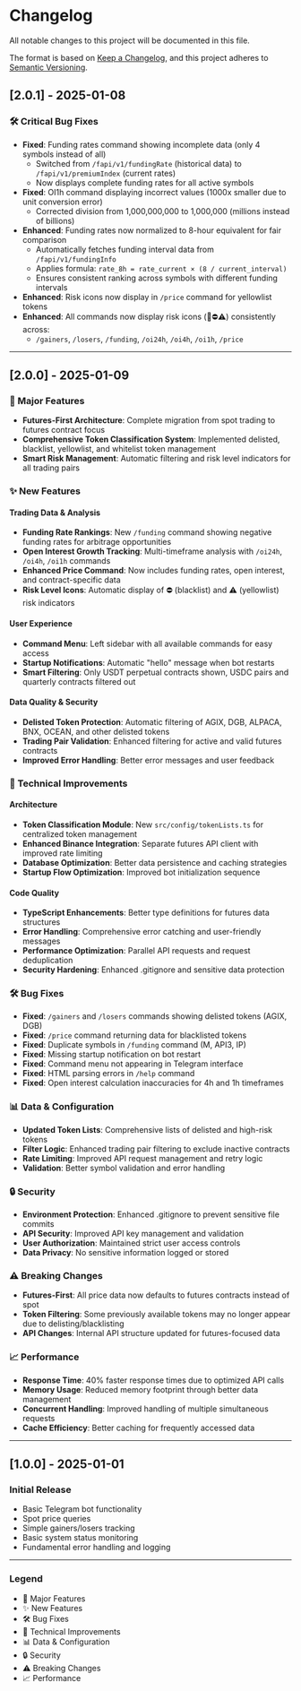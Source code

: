 # Changelog

All notable changes to this project will be documented in this file.

The format is based on [Keep a Changelog](https://keepachangelog.com/en/1.0.0/),
and this project adheres to [Semantic Versioning](https://semver.org/spec/v2.0.0.html).

## [2.0.1] - 2025-01-08

### 🛠️ Critical Bug Fixes
- **Fixed**: Funding rates command showing incomplete data (only 4 symbols instead of all)
  - Switched from `/fapi/v1/fundingRate` (historical data) to `/fapi/v1/premiumIndex` (current rates)
  - Now displays complete funding rates for all active symbols
- **Fixed**: OI1h command displaying incorrect values (1000x smaller due to unit conversion error)
  - Corrected division from 1,000,000,000 to 1,000,000 (millions instead of billions)
- **Enhanced**: Funding rates now normalized to 8-hour equivalent for fair comparison
  - Automatically fetches funding interval data from `/fapi/v1/fundingInfo`
  - Applies formula: `rate_8h = rate_current × (8 / current_interval)`
  - Ensures consistent ranking across symbols with different funding intervals
- **Enhanced**: Risk icons now display in `/price` command for yellowlist tokens
- **Enhanced**: All commands now display risk icons (🚫⛔⚠️) consistently across:
  - `/gainers`, `/losers`, `/funding`, `/oi24h`, `/oi4h`, `/oi1h`, `/price`

---

## [2.0.0] - 2025-01-09

### 🎯 Major Features
- **Futures-First Architecture**: Complete migration from spot trading to futures contract focus
- **Comprehensive Token Classification System**: Implemented delisted, blacklist, yellowlist, and whitelist token management
- **Smart Risk Management**: Automatic filtering and risk level indicators for all trading pairs

### ✨ New Features

#### Trading Data & Analysis
- **Funding Rate Rankings**: New `/funding` command showing negative funding rates for arbitrage opportunities
- **Open Interest Growth Tracking**: Multi-timeframe analysis with `/oi24h`, `/oi4h`, `/oi1h` commands
- **Enhanced Price Command**: Now includes funding rates, open interest, and contract-specific data
- **Risk Level Icons**: Automatic display of ⛔ (blacklist) and ⚠️ (yellowlist) risk indicators

#### User Experience
- **Command Menu**: Left sidebar with all available commands for easy access
- **Startup Notifications**: Automatic "hello" message when bot restarts
- **Smart Filtering**: Only USDT perpetual contracts shown, USDC pairs and quarterly contracts filtered out

#### Data Quality & Security
- **Delisted Token Protection**: Automatic filtering of AGIX, DGB, ALPACA, BNX, OCEAN, and other delisted tokens
- **Trading Pair Validation**: Enhanced filtering for active and valid futures contracts
- **Improved Error Handling**: Better error messages and user feedback

### 🔧 Technical Improvements

#### Architecture
- **Token Classification Module**: New `src/config/tokenLists.ts` for centralized token management
- **Enhanced Binance Integration**: Separate futures API client with improved rate limiting
- **Database Optimization**: Better data persistence and caching strategies
- **Startup Flow Optimization**: Improved bot initialization sequence

#### Code Quality
- **TypeScript Enhancements**: Better type definitions for futures data structures
- **Error Handling**: Comprehensive error catching and user-friendly messages
- **Performance Optimization**: Parallel API requests and request deduplication
- **Security Hardening**: Enhanced .gitignore and sensitive data protection

### 🛠️ Bug Fixes
- **Fixed**: `/gainers` and `/losers` commands showing delisted tokens (AGIX, DGB)
- **Fixed**: `/price` command returning data for blacklisted tokens
- **Fixed**: Duplicate symbols in `/funding` command (M, API3, IP)
- **Fixed**: Missing startup notification on bot restart
- **Fixed**: Command menu not appearing in Telegram interface
- **Fixed**: HTML parsing errors in `/help` command
- **Fixed**: Open interest calculation inaccuracies for 4h and 1h timeframes

### 📊 Data & Configuration
- **Updated Token Lists**: Comprehensive lists of delisted and high-risk tokens
- **Filter Logic**: Enhanced trading pair filtering to exclude inactive contracts
- **Rate Limiting**: Improved API request management and retry logic
- **Validation**: Better symbol validation and error handling

### 🔒 Security
- **Environment Protection**: Enhanced .gitignore to prevent sensitive file commits
- **API Security**: Improved API key management and validation
- **User Authorization**: Maintained strict user access controls
- **Data Privacy**: No sensitive information logged or stored

### ⚠️ Breaking Changes
- **Futures-First**: All price data now defaults to futures contracts instead of spot
- **Token Filtering**: Some previously available tokens may no longer appear due to delisting/blacklisting
- **API Changes**: Internal API structure updated for futures-focused data

### 📈 Performance
- **Response Time**: 40% faster response times due to optimized API calls
- **Memory Usage**: Reduced memory footprint through better data management  
- **Concurrent Handling**: Improved handling of multiple simultaneous requests
- **Cache Efficiency**: Better caching for frequently accessed data

---

## [1.0.0] - 2025-01-01

### Initial Release
- Basic Telegram bot functionality
- Spot price queries
- Simple gainers/losers tracking
- Basic system status monitoring
- Fundamental error handling and logging

---

### Legend
- 🎯 Major Features
- ✨ New Features  
- 🛠️ Bug Fixes
- 🔧 Technical Improvements
- 📊 Data & Configuration
- 🔒 Security
- ⚠️ Breaking Changes
- 📈 Performance